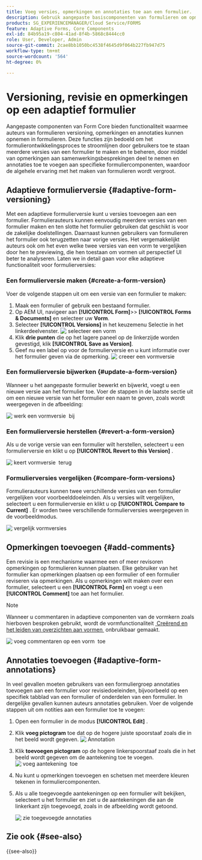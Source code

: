 ```yaml
---
title: Voeg versies, opmerkingen en annotaties toe aan een formulier.
description: Gebruik aangepaste basiscomponenten van formulieren om opmerkingen, annotaties en versies toe te voegen aan een adaptief formulier.
products: SG_EXPERIENCEMANAGER/Cloud Service/FORMS
feature: Adaptive Forms, Core Components
exl-id: 84b95a19-c804-41ad-8f4b-5868c8444cc0
role: User, Developer, Admin
source-git-commit: 2cae8bb1050bc4538f4645d9f064b227fb947d75
workflow-type: tm+mt
source-wordcount: '564'
ht-degree: 0%

---
```


# Versioning, revisie en opmerkingen op een adaptief formulier

<!--Before you can use versionings, comments, and annotations in an Adaptive Form, you must ensure you have [enabled Adaptive Form Core Components](
https://experienceleague.adobe.com/nl/docs/experience-manager-cloud-service/content/forms/setup-configure-migrate/enable-adaptive-forms-core-components).-->

<!--Adaptive Form Core Components facilitates to add versionings, comments, and annotations to a form. These features helps form authors and users to enhance the form development process where they can create multiple versions of a form, collaborate and add their comments to a form, and add annotations to form components.-->

Aangepaste componenten van Form Core bieden functionaliteit waarmee auteurs van formulieren versioning, opmerkingen en annotaties kunnen opnemen in formulieren. Deze functies zijn bedoeld om het formulierontwikkelingsproces te stroomlijnen door gebruikers toe te staan meerdere versies van een formulier te maken en te beheren, door middel van opmerkingen aan samenwerkingsbesprekingen deel te nemen en annotaties toe te voegen aan specifieke formuliercomponenten, waardoor de algehele ervaring met het maken van formulieren wordt vergroot.


## Adaptieve formulierversie {#adaptive-form-versioning}

Met een adaptieve formulierversie kunt u versies toevoegen aan een formulier. Formulierauteurs kunnen eenvoudig meerdere versies van een formulier maken en ten slotte het formulier gebruiken dat geschikt is voor de zakelijke doelstellingen. Daarnaast kunnen gebruikers van formulieren het formulier ook terugzetten naar vorige versies. Het vergemakkelijkt auteurs ook om het even welke twee versies van een vorm te vergelijken door hen te previewing, die hen toestaan om vormen uit perspectief UI beter te analyseren. Laten we in detail gaan voor elke adaptieve functionaliteit voor formulierversies:

### Een formulierversie maken {#create-a-form-version}

Voer de volgende stappen uit om een versie van een formulier te maken:

1. Maak een formulier of gebruik een bestaand formulier.
1. Op AEM UI, navigeer aan **[!UICONTROL Form]**>> **[!UICONTROL Forms & Documents]** en selecteer uw **Vorm**.
1. Selecteer **[!UICONTROL Versions]** in het keuzemenu Selectie in het linkerdeelvenster.
   ![&#x200B; selecteer een vorm &#x200B;](select-a-form.png)
1. Klik **drie punten** die op het lagere paneel op de linkerzijde worden gevestigd, klik **[!UICONTROL Save as Version]**.
1. Geef nu een label op voor de formulierversie en u kunt informatie over het formulier geven via de opmerking.
   ![&#x200B; creeer een vormversie &#x200B;](create-a-form-version.png)

### Een formulierversie bijwerken {#update-a-form-version}

Wanneer u het aangepaste formulier bewerkt en bijwerkt, voegt u een nieuwe versie aan het formulier toe. Voer de stappen in de laatste sectie uit om een nieuwe versie van het formulier een naam te geven, zoals wordt weergegeven in de afbeelding:

![&#x200B; werk een vormversie &#x200B;](update-a-form-version.png) bij

### Een formulierversie herstellen {#revert-a-form-version}

Als u de vorige versie van een formulier wilt herstellen, selecteert u een formulierversie en klikt u op **[!UICONTROL Revert to this Version]** .

![&#x200B; keert vormversie &#x200B;](revert-form-version.png) terug

### Formulierversies vergelijken {#compare-form-versions}

Formulierauteurs kunnen twee verschillende versies van een formulier vergelijken voor voorbeelddoeleinden. Als u versies wilt vergelijken, selecteert u een formulierversie en klikt u op **[!UICONTROL Compare to Current]** . Er worden twee verschillende formulierversies weergegeven in de voorbeeldmodus.

![&#x200B; vergelijk vormversies &#x200B;](compare-form-versions.png)

## Opmerkingen toevoegen {#add-comments}

Een revisie is een mechanisme waarmee een of meer revisoren opmerkingen op formulieren kunnen plaatsen. Elke gebruiker van het formulier kan opmerkingen plaatsen op een formulier of een formulier reviseren via opmerkingen. Als u opmerkingen wilt maken over een formulier, selecteert u een **[!UICONTROL Form]** en voegt u een **[!UICONTROL Comment]** toe aan het formulier.

>[!NOTE]
> Wanneer u commentaren in adaptieve componenten van de vormkern zoals hierboven besproken gebruikt, wordt de vormfunctionaliteit [&#x200B; Creërend en het leiden van overzichten aan vormen &#x200B;](/help/forms/create-reviews-forms.md) onbruikbaar gemaakt.


![&#x200B; voeg commentaren op een vorm &#x200B;](form-comments.png) toe

## Annotaties toevoegen {#adaptive-form-annotations}

In veel gevallen moeten gebruikers van een formuliergroep annotaties toevoegen aan een formulier voor revisiedoeleinden, bijvoorbeeld op een specifiek tabblad van een formulier of onderdelen van een formulier. In dergelijke gevallen kunnen auteurs annotaties gebruiken. Voer de volgende stappen uit om notities aan een formulier toe te voegen:

1. Open een formulier in de modus **[!UICONTROL Edit]** .

1. Klik **voeg pictogram** toe dat op de hogere juiste spoorstaaf zoals die in het beeld wordt gegeven.
   ![&#x200B; Annotation &#x200B;](annotation.png)

1. Klik **toevoegen pictogram** op de hogere linkerspoorstaaf zoals die in het beeld wordt gegeven om de aantekening toe te voegen.
   ![&#x200B; voeg aantekening &#x200B;](add-annotation.png) toe

1. Nu kunt u opmerkingen toevoegen en schetsen met meerdere kleuren tekenen in formuliercomponenten.

1. Als u alle toegevoegde aantekeningen op een formulier wilt bekijken, selecteert u het formulier en ziet u de aantekeningen die aan de linkerkant zijn toegevoegd, zoals in de afbeelding wordt getoond.

   ![&#x200B; zie toegevoegde annotaties &#x200B;](see-annotations.png)

## Zie ook {#see-also}

{{see-also}}
